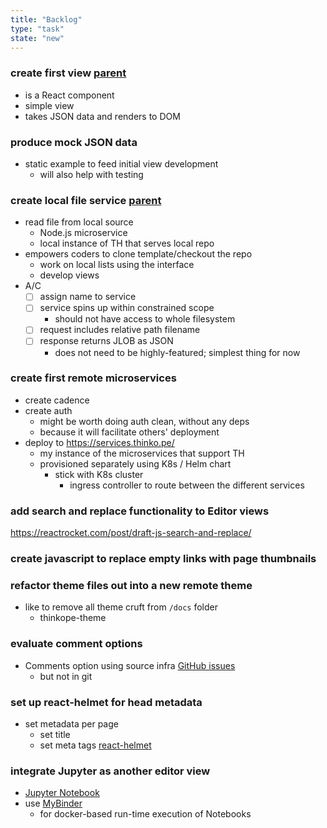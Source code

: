 ```yaml
---
title: "Backlog"
type: "task"
state: "new"
---
```


### create first view [parent](user-story/user-can-view-a-thinkope)
+ is a React component
+ simple view
+ takes JSON data and renders to DOM

### produce mock JSON data
+ static example to feed initial view development
    + will also help with testing

### create local file service [parent](user-story/user-can-view-a-thinkope)
+ read file from local source
    + Node.js microservice
    + local instance of TH that serves local repo
+ empowers coders to clone template/checkout the repo
    + work on local lists using the interface
    + develop views
+ A/C
    + [ ] assign name to service
    + [ ] service spins up within constrained scope
        + should not have access to whole filesystem
    + [ ] request includes relative path filename
    + [ ] response returns JLOB as JSON
        + does not need to be highly-featured; simplest thing for now

### create first remote microservices
+ create cadence
+ create auth
    + might be worth doing auth clean, without any deps
    + because it will facilitate others' deployment
+ deploy to https://services.thinko.pe/
    + my instance of the microservices that support TH
    + provisioned separately using K8s / Helm chart
        + stick with K8s cluster
            + ingress controller to route between the different services

### add search and replace functionality to Editor views
https://reactrocket.com/post/draft-js-search-and-replace/

### create javascript to replace empty links with page thumbnails

### refactor theme files out into a new remote theme
+ like to remove all theme cruft from `/docs` folder
    + thinkope-theme

### evaluate comment options
+ Comments option using source infra
[GitHub issues](https://aristath.github.io/blog/static-site-comments-using-github-issues-api)
    - but not in git

### set up react-helmet for head metadata
+ set metadata per page
    + set title
    + set meta tags
[react-helmet](https://www.npmjs.com/package/react-helmet)

### integrate Jupyter as another editor view
+ [Jupyter Notebook](https://jupyter.org/)
+ use [MyBinder](https://mybinder.readthedocs.io/en/latest/)
    + for docker-based run-time execution of Notebooks

